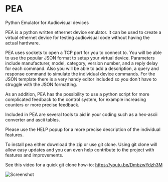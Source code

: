 # PEA
Python Emulator for Audiovisual devices

PEA is a python written ethernet device emulator.
It can be used to create a virtual ethernet device for testing audiovisual code without having the actual hardware.

PEA uses sockets to open a TCP port for you to connect to. You will be able to use the popular JSON format to setup your virtual device.
Parameters include manufacturer, model, category, version number, and a reply delay for each command.
Also you will be able to add a description, a query and response command to simulate the individual device commands.
For the JSON template there is a very handy editor included so you don't have to struggle with the JSON formatting.

As an addition, PEA has the possibility to use a python script for more complicated feedback to the control system, for example increasing counters or more precise feedback.

Included in PEA are several tools to aid in your coding such as a hex-ascii converter and ascii tables.

Please use the HELP popup for a more precise description of the individual features.

To install pea either download the zip or use git clone. Using git clone will allow easy updates and you can even help contribute to the project with features and improvements.

See this video for a quick git clone how-to: https://youtu.be/DmbzwYdzh3M

![Screenshot](https://github.com/clydefrog76/pea/tree/master/assets/screenshot.png?raw=true)
